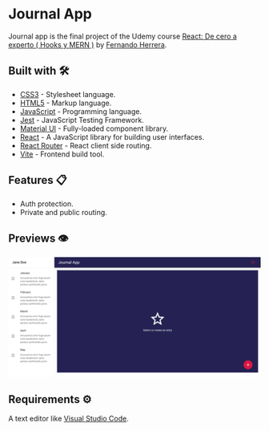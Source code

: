 # Journal App

Journal app is the final project of the Udemy
course [React: De cero a experto ( Hooks y MERN )](https://www.udemy.com/course/react-cero-experto)
by [Fernando Herrera](https://github.com/Klerith).

## Built with 🛠️

- [CSS3](https://developer.mozilla.org/en-US/docs/Web/CSS) - Stylesheet language.
- [HTML5](https://developer.mozilla.org/en-US/docs/Web/Guide/HTML/HTML5) - Markup language.
- [JavaScript](https://developer.mozilla.org/en-US/docs/Web/JavaScript) - Programming language.
- [Jest](https://jestjs.io/) - JavaScript Testing Framework.
- [Material UI](https://mui.com/) - Fully-loaded component library.
- [React](https://reactjs.org/) - A JavaScript library for building user interfaces.
- [React Router](https://reactrouter.com/) - React client side routing.
- [Vite](https://vitejs.dev/) - Frontend build tool.

## Features 📋

- Auth protection.
- Private and public routing.

## Previews 👁️

![preview](https://github.com/lsegg/journal-app/blob/main/src/assets/preview.png?raw=true)

## Requirements ⚙️

A text editor like [Visual Studio Code](https://code.visualstudio.com/).